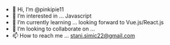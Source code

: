 - 👋 Hi, I’m @pinkipie11
- 👀 I’m interested in ... Javascript
- 🌱 I’m currently learning ... looking forward to Vue.js/React.js
- 💞️ I’m looking to collaborate on ... 
- 📫 How to reach me ... stani.simic22@gmail.com

<!---
pinkipie11/pinkipie11 is a ✨ special ✨ repository because its `README.md` (this file) appears on your GitHub profile.
You can click the Preview link to take a look at your changes.
--->
